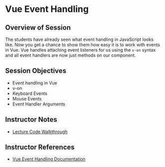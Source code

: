 # Vue Event Handling

## Overview of Session

The students have already seen what event handling in JavaScript looks like. Now you get a chance to show them how easy it is to work with events in Vue. Vue handles attaching event listeners for us using the `v-on` syntax and all event handlers are now just methods on our component.

## Session Objectives

- Event handling in Vue
- v-on
- Keyboard Events
- Mouse Events
- Event Handler Arguments

## Instructor Notes

- [Lecture Code Walkthrough](./lecture-code.md)

## Instructor References

- [Vue Event Handling Documentation](https://vuejs.org/v2/guide/events.html)
